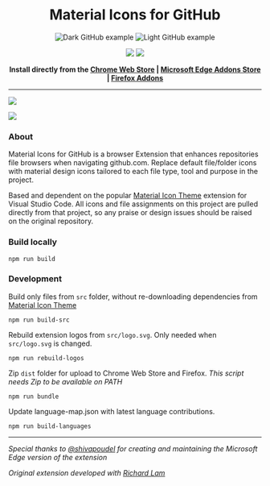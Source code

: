 <h1 align="center">Material Icons for GitHub</h1>

<div align="center">

![Dark GitHub example](/assets/example-dark.png)
![Light GitHub example](/assets/example-light.png)

<p align="center">
  <a href="https://chrome.google.com/webstore/detail/material-icons-for-github/bggfcpfjbdkhfhfmkjpbhnkhnpjjeomc"><img src="https://github.com/Claudiohbsantos/github-material-icons-extension/raw/master/assets/chrome-web-store.png"></a>
  <a href="https://addons.mozilla.org/en-US/firefox/addon/material-icons-for-github/"><img src="https://github.com/Claudiohbsantos/github-material-icons-extension/raw/master/assets/firefox-addons.png"></a>
</p>

<b>Install directly from the <a href="https://chrome.google.com/webstore/detail/material-icons-for-github/bggfcpfjbdkhfhfmkjpbhnkhnpjjeomc">Chrome Web Store</a> | <a href="https://microsoftedge.microsoft.com/addons/detail/material-icons-for-github/khckkdgomkcjjnpgjmdmbceiddlmiolb">Microsoft Edge Addons Store</a> | <a href="https://addons.mozilla.org/en-US/firefox/addon/material-icons-for-github/">Firefox Addons</a></b></div>

---

<a href="https://github.com/PKief/vscode-material-icon-theme"><img src="https://img.shields.io/badge/last_built_with_vscode_theme-v4.34.0-blue" /></a>

<img valign="middle" src="https://img.shields.io/chrome-web-store/v/bggfcpfjbdkhfhfmkjpbhnkhnpjjeomc?label=Version%20Available%20in%20Chrome%20Store">

### About

Material Icons for GitHub is a browser Extension that enhances repositories file browsers when navigating github.com. Replace default file/folder icons with material design icons tailored to each file type, tool and purpose in the project.

Based and dependent on the popular [Material Icon Theme](https://github.com/PKief/vscode-material-icon-theme) extension for Visual Studio Code. All icons and file assignments on this project are pulled directly from that project, so any praise or design issues should be raised on the original repository.

### Build locally

```shell
npm run build
```

### Development

Build only files from `src` folder, without re-downloading dependencies from [Material Icon Theme](https://github.com/PKief/vscode-material-icon-theme)

```shell
npm run build-src
```

Rebuild extension logos from `src/logo.svg`. Only needed when `src/logo.svg` is changed.

```shell
npm run rebuild-logos
```

Zip `dist` folder for upload to Chrome Web Store and Firefox. _This script needs Zip to be available on PATH_

```shell
npm run bundle
```

Update language-map.json with latest language contributions.

```shell
npm run build-languages
```

---

_Special thanks to [@shivapoudel](https://github.com/shivapoudel) for creating and maintaining the Microsoft Edge version of the extension_

_Original extension developed with [Richard Lam](https://github.com/rlam108)_
